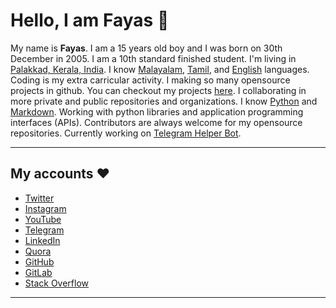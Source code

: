 # Hello, I am Fayas 👋

My name is **Fayas**.
I am a 15 years old boy and I was born on 30th December in 2005.
I am a 10th standard finished student.
I'm living in [Palakkad, Kerala, India](https://maps.app.goo.gl/qnG1KWshmAa8UEcf7).
I know [Malayalam](https://google.com/search?q=Malayalam), [Tamil](https://google.com/search?q=Tamil), and [English](https://google.com/search?q=English) languages. Coding is my extra carricular activity.
I making so many opensource projects in github.
You can checkout my projects [here](https://projects.fayas.me).
I collaborating in more private and public repositories and organizations.
I know [Python](https://www.python.org) and [Markdown](https://daringfireball.net/projects/markdown/).
Working with python libraries and application programming interfaces (APIs).
Contributors are always welcome for my opensource repositories.
Currently working on [Telegram Helper Bot](https://github.com/TelegramHelpBot).

---

## My accounts ❤️

- [Twitter](https://twitter.com/FayasNoushad)
- [Instagram](https://instagram.com/TheFayas)
- [YouTube](https://youtube.com/channel/UCqC-Yzy8J9FuTH_lDRhBMCA)
- [Telegram](https://telegram.me/FayasNoushad)
- [LinkedIn](https://www.linkedin.com/in/fayasnoushad)
- [Quora](https://www.quora.com/profile/Fayas-Noushad-1)
- [GitHub](https://github.com/FayasNoushad)
- [GitLab](https://gitlab.com/FayasNoushad)
- [Stack Overflow](https://stackoverflow.com/users/16129096/fayas-noushad)

---
